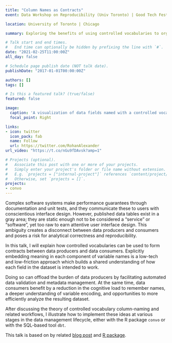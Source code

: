 ```yaml
---
title: "Column Names as Contracts"
event: Data Workshop on Reproducibility (Univ Toronto) | Good Tech Fest (Chicago)

location: University of Toronto | Chicago

summary: Exploring the benefits of using controlled vocabularies to organize data and introducing the `convo` R package

# Talk start and end times.
#   End time can optionally be hidden by prefixing the line with `#`.
date: "2021-02-25T11:00:00Z"
all_day: false

# Schedule page publish date (NOT talk date).
publishDate: "2017-01-01T00:00:00Z"

authors: []
tags: []

# Is this a featured talk? (true/false)
featured: false

image:
  caption: 'A visualization of data fields named with a controlled vocabulary'
  focal_point: Right

links:
- icon: twitter
  icon_pack: fab
  name: Follow
  url: https://twitter.com/RohanAlexander
url_video: "https://t.co/nGu9fDAvsk?amp=1"

# Projects (optional).
#   Associate this post with one or more of your projects.
#   Simply enter your project's folder or file name without extension.
#   E.g. `projects = ["internal-project"]` references `content/project/deep-learning/index.md`.
#   Otherwise, set `projects = []`.
projects:
- convo
---
```


Complex software systems make performance guarantees through documentation and unit tests, and they communicate these to users with conscientious interface design. However, published data tables exist in a gray area; they are static enough not to be considered a “service” or “software”, yet too raw to earn attentive user interface design. This ambiguity creates a disconnect between data producers and consumers and poses a risk for analytical correctness and reproducibility. 

In this talk, I will explain how controlled vocabularies can be used to form contracts between data producers and data consumers. Explicitly embedding meaning in each component of variable names is a low-tech and low-friction approach which builds a shared understanding of how each field in the dataset is intended to work. 

Doing so can offload the burden of data producers by facilitating automated data validation and metadata management. At the same time, data consumers benefit by a reduction in the cognitive load to remember names, a deeper understanding of variable encoding, and opportunities to more efficiently analyze the resulting dataset. 

After discussing the theory of controlled vocabulary column-naming and related workflows, I illustrate how to implement these ideas at various stages in the data management lifecycle, either with the R package `convo` or with the SQL-based tool `dbt`.

This talk is based on by related [blog post](content/post/column-name-contracts) and [R package](content/project/convo). 

